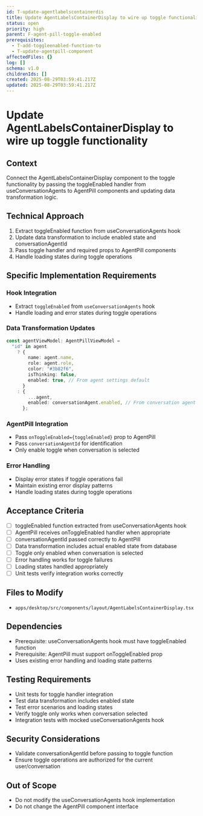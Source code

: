 ```yaml
---
id: T-update-agentlabelscontainerdis
title: Update AgentLabelsContainerDisplay to wire up toggle functionality
status: open
priority: high
parent: F-agent-pill-toggle-enabled
prerequisites:
  - T-add-toggleenabled-function-to
  - T-update-agentpill-component
affectedFiles: {}
log: []
schema: v1.0
childrenIds: []
created: 2025-08-29T03:59:41.217Z
updated: 2025-08-29T03:59:41.217Z
---
```


# Update AgentLabelsContainerDisplay to wire up toggle functionality

## Context

Connect the AgentLabelsContainerDisplay component to the toggle functionality by passing the toggleEnabled handler from useConversationAgents to AgentPill components and updating data transformation logic.

## Technical Approach

1. Extract toggleEnabled function from useConversationAgents hook
2. Update data transformation to include enabled state and conversationAgentId
3. Pass toggle handler and required props to AgentPill components
4. Handle loading states during toggle operations

## Specific Implementation Requirements

### Hook Integration

- Extract `toggleEnabled` from `useConversationAgents` hook
- Handle loading and error states during toggle operations

### Data Transformation Updates

```typescript
const agentViewModel: AgentPillViewModel =
  "id" in agent
    ? {
        name: agent.name,
        role: agent.role,
        color: "#3b82f6",
        isThinking: false,
        enabled: true, // From agent settings default
      }
    : {
        ...agent,
        enabled: conversationAgent.enabled, // From conversation agent data
      };
```

### AgentPill Integration

- Pass `onToggleEnabled={toggleEnabled}` prop to AgentPill
- Pass `conversationAgentId` for identification
- Only enable toggle when conversation is selected

### Error Handling

- Display error states if toggle operations fail
- Maintain existing error display patterns
- Handle loading states during toggle operations

## Acceptance Criteria

- [ ] toggleEnabled function extracted from useConversationAgents hook
- [ ] AgentPill receives onToggleEnabled handler when appropriate
- [ ] conversationAgentId passed correctly to AgentPill
- [ ] Data transformation includes actual enabled state from database
- [ ] Toggle only enabled when conversation is selected
- [ ] Error handling works for toggle failures
- [ ] Loading states handled appropriately
- [ ] Unit tests verify integration works correctly

## Files to Modify

- `apps/desktop/src/components/layout/AgentLabelsContainerDisplay.tsx`

## Dependencies

- Prerequisite: useConversationAgents hook must have toggleEnabled function
- Prerequisite: AgentPill must support onToggleEnabled prop
- Uses existing error handling and loading state patterns

## Testing Requirements

- Unit tests for toggle handler integration
- Test data transformation includes enabled state
- Test error scenarios and loading states
- Verify toggle only works when conversation selected
- Integration tests with mocked useConversationAgents hook

## Security Considerations

- Validate conversationAgentId before passing to toggle function
- Ensure toggle operations are authorized for the current user/conversation

## Out of Scope

- Do not modify the useConversationAgents hook implementation
- Do not change the AgentPill component interface
